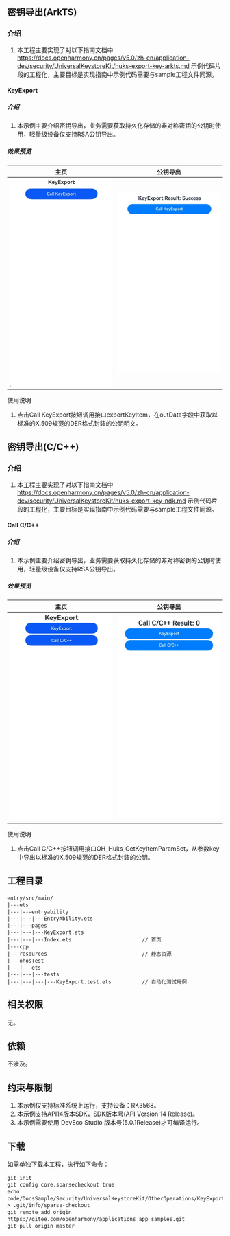 ## 密钥导出(ArkTS)

### 介绍

1. 本工程主要实现了对以下指南文档中 https://docs.openharmony.cn/pages/v5.0/zh-cn/application-dev/security/UniversalKeystoreKit/huks-export-key-arkts.md 示例代码片段的工程化，主要目标是实现指南中示例代码需要与sample工程文件同源。

#### KeyExport

##### 介绍

1. 本示例主要介绍密钥导出，业务需要获取持久化存储的非对称密钥的公钥时使用，轻量级设备仅支持RSA公钥导出。

##### 效果预览

| 主页                                                     | 公钥导出                                                 |
| -------------------------------------------------------- | -------------------------------------------------------- |
| <img src="./screenshots/KeyExport_1.png" width="360;" /> | <img src="./screenshots/KeyExport_2.png" width="360;" /> |

使用说明

1. 点击Call KeyExport按钮调用接口exportKeyItem，在outData字段中获取以标准的X.509规范的DER格式封装的公钥明文。

## 密钥导出(C/C++)

### 介绍

1. 本工程主要实现了对以下指南文档中 https://docs.openharmony.cn/pages/v5.0/zh-cn/application-dev/security/UniversalKeystoreKit/huks-export-key-ndk.md 示例代码片段的工程化，主要目标是实现指南中示例代码需要与sample工程文件同源。

#### Call C/C++

##### 介绍

1. 本示例主要介绍密钥导出，业务需要获取持久化存储的非对称密钥的公钥时使用，轻量级设备仅支持RSA公钥导出。

##### 效果预览

| 主页                                               | 公钥导出                                           |
| -------------------------------------------------- | -------------------------------------------------- |
| <img src="./screenshots/Cpp_1.png" width="360;" /> | <img src="./screenshots/Cpp_2.png" width="360;" /> |

使用说明

1. 点击Call C/C++按钮调用接口OH_Huks_GetKeyItemParamSet，从参数key中导出以标准的X.509规范的DER格式封装的公钥。

## 工程目录

```
entry/src/main/
|---ets
|---|---entryability
|---|---|---EntryAbility.ets
|---|---pages
|---|---|---KeyExport.ets
|---|---|---Index.ets						// 首页
|---cpp
|---resources								// 静态资源
|---ohosTest
|---|---ets
|---|---|---tests
|---|---|---|---KeyExport.test.ets          // 自动化测试用例
```

## 相关权限

无。

## 依赖

不涉及。

## 约束与限制

1. 本示例仅支持标准系统上运行，支持设备：RK3568。
2. 本示例支持API14版本SDK，SDK版本号(API Version 14 Release)。
3. 本示例需要使用 DevEco Studio 版本号(5.0.1Release)才可编译运行。

## 下载

如需单独下载本工程，执行如下命令：

```
git init
git config core.sparsecheckout true
echo code/DocsSample/Security/UniversalKeystoreKit/OtherOperations/KeyExport > .git/info/sparse-checkout
git remote add origin https://gitee.com/openharmony/applications_app_samples.git
git pull origin master
```
